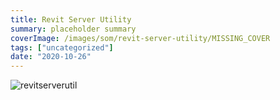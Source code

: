 ```yaml
---
title: Revit Server Utility
summary: placeholder summary
coverImage: /images/som/revit-server-utility/MISSING_COVER
tags: ["uncategorized"]
date: "2020-10-26"
---
```


![revitserverutil](http://www.ericanastas.com/wp-content/uploads/2016/11/RevitServerUtil.png)
